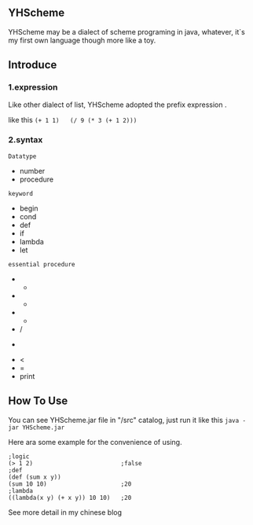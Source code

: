 ## YHScheme
YHScheme may be a dialect of scheme programing in java, whatever, it`s my first own language though more like a toy.

## Introduce
### 1.expression
Like other dialect of list, YHScheme adopted the prefix expression .

like this	`(+ 1 1)` &emsp; `(/ 9 (* 3 (+ 1 2)))`

### 2.syntax
`Datatype` 

- number
- procedure

`keyword`

- begin
- cond
- def
- if
- lambda
- let

`essential procedure`

- +
- -
- *
- /
- >
- <
- =
- print

## How To Use
You can see YHScheme.jar file in "/src" catalog, just run it like this `java -jar YHScheme.jar`

Here ara some example for the convenience of using.

	;logic
	(> 1 2)                         ;false           			
	;def
	(def (sum x y))
	(sum 10 10)                     ;20					
	;lambda
	((lambda(x y) (+ x y)) 10 10)	;20
	



See more detail in my chinese blog